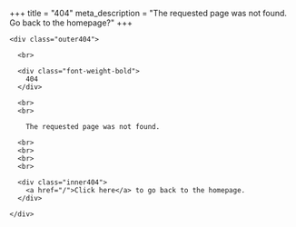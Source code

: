 +++
title = "404"
meta_description = "The requested page was not found. Go back to the homepage?"
+++

~~~
<div class="outer404">

  <br>

  <div class="font-weight-bold">
    404
  </div>

  <br>
  <br>

    The requested page was not found.

  <br>
  <br>
  <br>
  <br>

  <div class="inner404">
    <a href="/">Click here</a> to go back to the homepage.
  </div>

</div>
~~~
